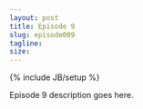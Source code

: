 ```yaml
---
layout: post
title: Episode 9
slug: episode009
tagline: 
size: 
---
```

{% include JB/setup %}

Episode 9 description goes here.
